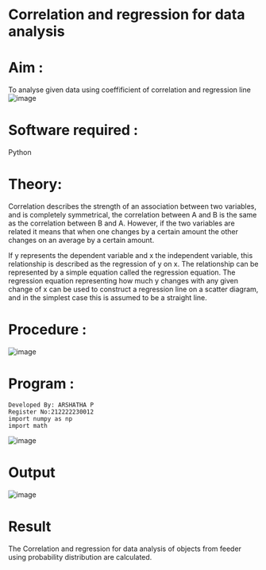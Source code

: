 # Correlation and regression for data analysis
# Aim : 

To analyse given data using coeffificient of correlation and regression line
![image](https://user-images.githubusercontent.com/104613195/168224136-d6b64e64-7d3d-4775-9337-c8f96fe41f2d.png)


# Software required :  

Python

# Theory:

Correlation describes the strength of an association between two variables, and is completely symmetrical, the correlation between A and B is the same as the correlation between B and A. However, if the two variables are related it means that when one changes by a certain amount the other changes on an average by a certain amount.  

If y represents the dependent variable and x the independent variable, this relationship is described as the regression of y on x. The relationship can be represented by a simple equation called the regression equation. The regression equation representing how much y changes with any given change of x can be used to construct a regression line on a scatter diagram, and in the simplest case this is assumed to be a straight line.

# Procedure :

![image](https://user-images.githubusercontent.com/104613195/168225866-ac8f6610-bdc3-4ac2-a24e-2b24ba08e189.png)

# Program :
```
Developed By: ARSHATHA P
Register No:212222230012
import numpy as np
import math
```
![image](https://github.com/ramjan1729/Correlation_Regression/assets/103921593/9eb48cbf-8ca3-4cd9-8440-ff45fd98333e)


# Output

![image](https://github.com/MavillaPranathi/Correlation_Regression/assets/118343610/c7fd6990-429a-4aac-b9f8-2f07417dfab0)

# Result
The Correlation and regression for data analysis of objects from feeder using probability
distribution are calculated.
